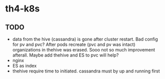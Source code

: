 # th4-k8s

## TODO
- data from the hive (cassandra) is gone after cluster restart. Bad config for pv and pvc? After pods recreate (pvc and pv was intact) organizations in thehive was erased. Sooo not so much improvement afterall. Maybe add thehive and ES to pvc will help?
- nginx
- ES as index
- thehive require time to initiated. cassandra must by up and running first